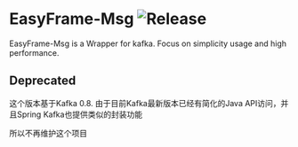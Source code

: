 # EasyFrame-Msg ![Release](https://travis-ci.org/linzhaoming/easyframe-msg.svg?branch=master)
EasyFrame-Msg is a Wrapper for kafka. Focus on simplicity usage and high performance.

## Deprecated
这个版本基于Kafka 0.8. 由于目前Kafka最新版本已经有简化的Java API访问，并且Spring Kafka也提供类似的封装功能

所以不再维护这个项目
